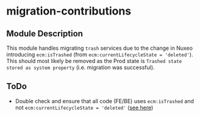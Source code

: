 # migration-contributions

## Module Description
This module handles migrating `trash` services due to the change in Nuxeo introducing `ecm:isTrashed` (from `ecm:currentLifecycleState = 'deleted'`).
This should most likely be removed as the Prod state is `Trashed state stored as system property` (i.e. migration was successful).

## ToDo
* Double check and ensure that all code (FE/BE) uses `ecm:isTrashed` and not `ecm:currentLifecycleState = 'deleted'` ([see here](https://doc.nuxeo.com/nxdoc/trash-service/#trash-migration))